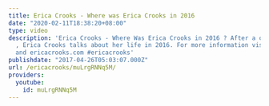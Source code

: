 ```yaml
---
title: Erica Crooks - Where was Erica Crooks in 2016
date: "2020-02-11T18:38:20+08:00"
type: video
description: 'Erica Crooks - Where Was Erica Crooks in 2016 ? After a one year break
  , Erica Crooks talks about her life in 2016. For more information visit officialericcrooks.com
  and ericacrooks.com #ericacrooks'
publishdate: "2017-04-26T05:03:07.000Z"
url: /ericacrooks/muLrgRNNq5M/
providers:
  youtube:
    id: muLrgRNNq5M
---
```

